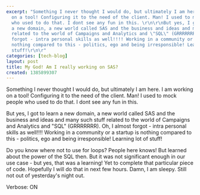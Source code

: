 ```yaml
---
excerpt: "Something I never thought I would do, but ultimately I am here. I am working
  on a tool! Configuring it to the need of the client. Man! I used to mock people
  who used to do that. I dont see any fun in this. \r\n\r\nBut yes, I got to learn
  a new domain, a new world called SAS and the business and ideas and many such stuff
  related to the world of Campaigns and Analytics and \"SQL\" (GRRRRRRR). Oh, I almost
  forgot - intra personal skills as well!!!! Working in a community or a startup is
  nothing compared to this - politics, ego and being irresponsible! Learning lot of
  stuff!\r\n\r"
categories: [tech-blog]
layout: post
title: My God! Am I really working on SAS?
created: 1385899307
---
```

Something I never thought I would do, but ultimately I am here. I am working on a tool! Configuring it to the need of the client. Man! I used to mock people who used to do that. I dont see any fun in this.

But yes, I got to learn a new domain, a new world called SAS and the business and ideas and many such stuff related to the world of Campaigns and Analytics and "SQL" (GRRRRRRR). Oh, I almost forgot - intra personal skills as well!!!! Working in a community or a startup is nothing compared to this - politics, ego and being irresponsible! Learning lot of stuff!

Do you know where not to use for loops? People here knows! But learned about the power of the SQL then. But it was not significant enough in our use case - but yes, that was a learning! Yet to complete that particular piece of code. Hopefully I will do that in next few hours. Damn, I am sleepy. Still not out of yesterday's night out.

Verbose: ON
